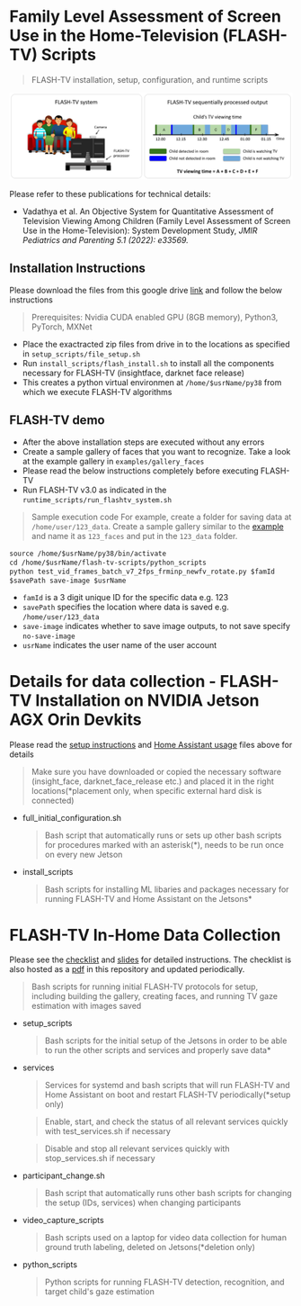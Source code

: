 # Family Level Assessment of Screen Use in the Home-Television (FLASH-TV) Scripts
> FLASH-TV installation, setup, configuration, and runtime scripts
<img src="pngs/teaser_small.png"/>

Please refer to these publications for technical details:
 - Vadathya et al. An Objective System for Quantitative Assessment of Television Viewing Among Children (Family Level Assessment of Screen Use in the Home-Television): System Development Study, _JMIR Pediatrics and Parenting 5.1 (2022): e33569._

## Installation Instructions 
Please download the files from this google drive [link](https://drive.google.com/drive/folders/1hth1P58s5V-CGqdMYpZw2_dalI-RecTm?usp=share_link) and follow the below instructions
> Prerequisites: Nvidia CUDA enabled GPU (8GB memory), Python3, PyTorch, MXNet

 - Place the exactracted zip files from drive in to the locations as specified in `setup_scripts/file_setup.sh`
 - Run `install_scripts/flash_install.sh` to install all the components necessary for FLASH-TV (insightface, darknet face release)
 - This creates a python virtual environmen at `/home/$usrName/py38` from which we execute FLASH-TV algorithms

## FLASH-TV demo 
 - After the above installation steps are executed without any errors
 - Create a sample gallery of faces that you want to recognize. Take a look at the example gallery in `examples/gallery_faces`
 - Please read the below instructions completely before executing FLASH-TV
 - Run FLASH-TV v3.0 as indicated in the `runtime_scripts/run_flashtv_system.sh`
  
  > Sample execution code
  For example, create a folder for saving data at `/home/user/123_data`. Create a sample gallery similar to the [example](examples/gallery_faces) and name it as `123_faces` and put in the `123_data` folder.
  
  ```
  source /home/$usrName/py38/bin/activate
  cd /home/$usrName/flash-tv-scripts/python_scripts
  python test_vid_frames_batch_v7_2fps_frminp_newfv_rotate.py $famId $savePath save-image $usrName
  ```
  
  - `famId` is a 3 digit unique ID for the specific data e.g. 123
  - `savePath` specifies the location where data is saved e.g. `/home/user/123_data`
  - `save-image` indicates whether to save image outputs, to not save specify `no-save-image`
  - `usrName` indicates the user name of the user account

# Details for data collection - FLASH-TV Installation on NVIDIA Jetson AGX Orin Devkits
Please read the [setup instructions](./Setup_Instructions.pdf) and [Home Assistant usage](./Home_Assistant_Usage.pdf) files above for details
> Make sure you have downloaded or copied the necessary software (insight_face, darknet_face_release etc.) and placed it in the right locations(\*placement only, when specific external hard disk is connected)

 - full_initial_configuration.sh
   > Bash script that automatically runs or sets up other bash scripts for procedures marked with an asterisk(\*), needs to be run once on every new Jetson

 - install_scripts
   > Bash scripts for installing ML libaries and packages necessary for running FLASH-TV and Home Assistant on the Jetsons\*

# FLASH-TV In-Home Data Collection
Please see the [checklist](https://docs.google.com/document/d/1YsyBKnJgQ7WB-XFTUHe-cB27ZMZT5CRpLUyl3zfOLHs/) and [slides](https://bcmedu-my.sharepoint.com/:f:/g/personal/207282_bcm_edu/EqhtrTeGWm9DqhoshCBtBtUB0J5otZWmKRoay09M_0a9Hw?e=gyoOaa) for detailed instructions. The checklist is also hosted as a [pdf](./FLASH-TV_In-Home_Installation_Checklist.pdf) in this repository and updated periodically.
  > Bash scripts for running initial FLASH-TV protocols for setup, including building the gallery, creating faces, and running TV gaze estimation with images saved
- setup_scripts
  > Bash scripts for the initial setup of the Jetsons in order to be able to run the other scripts and services and properly save data\*
- services
  > Services for systemd and bash scripts that will run FLASH-TV and Home Assistant on boot and restart FLASH-TV periodically(\*setup only)
 
  > Enable, start, and check the status of all relevant services quickly with test_services.sh if necessary
  
  > Disable and stop all relevant services quickly with stop_services.sh if necessary
- participant_change.sh 
  > Bash script that automatically runs other bash scripts for changing the setup (IDs, services) when changing participants
- video_capture_scripts
  > Bash scripts used on a laptop for video data collection for human ground truth labeling, deleted on Jetsons(\*deletion only)
- python_scripts
  > Python scripts for running FLASH-TV detection, recognition, and target child's gaze estimation
